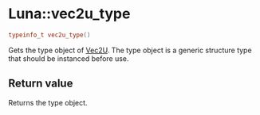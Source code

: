 # Luna::vec2u_type

```c++
typeinfo_t vec2u_type()
```

Gets the type object of [Vec2U](struct_luna_1_1_vec2_u.md). The type object is a generic structure type that should be instanced before use. 



## Return value
Returns the type object. 

